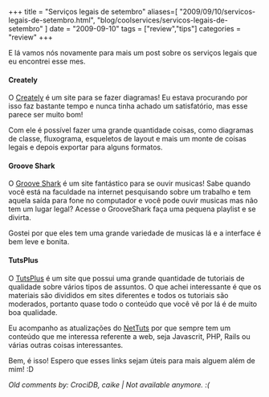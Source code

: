 +++
title = "Serviços legais de setembro"
aliases=[
  "2009/09/10/servicos-legais-de-setembro.html",
  "blog/coolservices/servicos-legais-de-setembro"
]
date = "2009-09-10"
tags = ["review","tips"]
categories = "review"
+++

E lá vamos nós novamente para mais um post sobre os serviços legais que eu encontrei esse mes.

#### Creately

O [Creately](http://creately.com/ "Creately") é  um site para se fazer
diagramas! Eu  estava procurando por  isso faz bastante tempo  e nunca
tinha achado um satisfatório, mas esse parece ser muito bom!

Com ele é possível fazer uma grande quantidade coisas, como diagramas
de classe, fluxograma, esqueletos de layout e mais um monte de coisas
legais e depois exportar para alguns formatos.

#### Groove Shark

O [Groove Shark](http://listen.grooveshark.com/ "Groove Shark") é um
site fantástico para se ouvir musicas! Sabe quando você está na
faculdade na internet pesquisando sobre um trabalho e tem aquela saída
para fone no computador e você pode ouvir musicas mas não tem um lugar
legal? Acesse o GrooveShark faça uma pequena playlist e se divirta.

Gostei por que eles tem uma grande variedade de musicas lá e a
interface é bem leve e bonita.

#### TutsPlus

O [TutsPlus](http://tutsplus.com/ "TutsPlus") é um site que possui uma
grande quantidade de tutoriais de qualidade sobre vários tipos de
assuntos. O que achei interessante é que os materiais são divididos em
sites diferentes e todos os tutoriais são moderados, portanto quase
todo o conteúdo que você vê por lá é de muito boa qualidade.

Eu acompanho as atualizações do
[NetTuts](http://net.tutsplus.com/ "NetTuts+") por que sempre tem um
conteúdo que me interessa referente a web, seja Javascrit, PHP, Rails
ou várias outras coisas interessantes.

Bem, é isso! Espero que esses links sejam úteis para mais alguem além de mim! :D



_Old comments by: CrociDB, caike | Not available anymore. :(_
